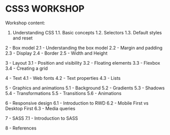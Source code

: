 # CSS3 WORKSHOP

Workshop content: 

1. Understanding CSS
  1.1. Basic concepts
  1.2. Selectors
  1.3. Default styles and reset

2 - Box model
  2.1 - Understanding the box model
  2.2 - Margin and padding
  2.3 - Display
  2.4 - Border
  2.5 - Width and Height

3 - Layout
  3.1 - Position and visibility
  3.2 - Floating elements
  3.3 - Flexbox
  3.4 - Creating a grid
  
4 - Text
  4.1 - Web fonts
  4.2 - Text properties
  4.3 - Lists
  
5 - Graphics and animations
  5.1 - Background
  5.2 - Gradients
  5.3 - Shadows
  5.4 - Transformations
  5.5 - Transitions
  5.6 - Animations

6 - Responsive design
  6.1 - Introduction to RWD
  6.2 - Mobile First vs Desktop First
  6.3 - Media queries
  
7 - SASS
  7.1 - Introduction to SASS
  
8 - References

